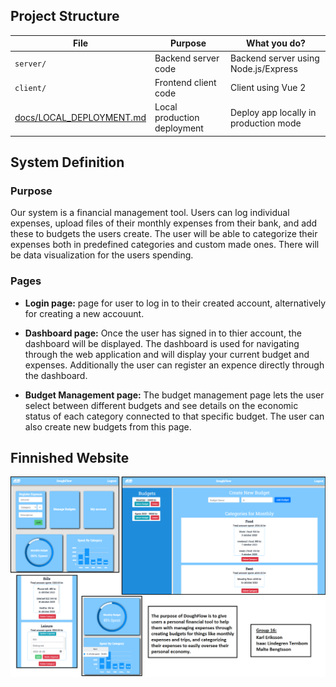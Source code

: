 ## Project Structure

| File        | Purpose           | What you do?  |
| ------------- | ------------- | ----- |
| `server/` | Backend server code | Backend server using Node.js/Express
| `client/` | Frontend client code | Client using Vue 2|
| [docs/LOCAL_DEPLOYMENT.md](docs/LOCAL_DEPLOYMENT.md) | Local production deployment | Deploy app locally in production mode |

## System Definition

### Purpose

Our system is a financial management tool. Users can log individual expenses, upload files of their monthly expenses from their bank, and add these to budgets the users create. The user will be able to categorize their expenses both in predefined categories and custom made ones. There will be data visualization for the users spending.

### Pages

* **Login page:** page for user to log in to their created account, alternatively for creating a new accouunt.

* **Dashboard page:** Once the user has signed in to thier account, the dashboard will be displayed. The dashboard is used for navigating through the web application and will display your current budget and expenses. Additionally the user can register an expence directly through the dashboard.

* **Budget Management page:** The budget management page lets the user select between different budgets and see details on the economic status of each category connected to that specific budget. The user can also create new budgets from this page. 

## Finnished Website

![Finnished website](./images/teaser.png)
